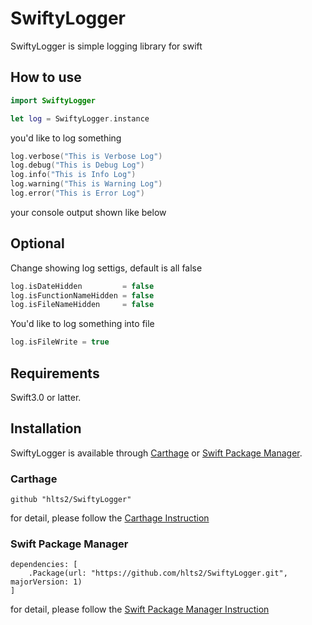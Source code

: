 # SwiftyLogger
SwiftyLogger is simple logging library for swift

## How to use

```swift
import SwiftyLogger

let log = SwiftyLogger.instance
```

you'd like to log something

```swift
log.verbose("This is Verbose Log")
log.debug("This is Debug Log")
log.info("This is Info Log")
log.warning("This is Warning Log")
log.error("This is Error Log")
```

your console output shown like below


## Optional

Change showing log settigs, default is all false

```swift
log.isDateHidden         = false
log.isFunctionNameHidden = false
log.isFileNameHidden     = false
```

You'd like to log something into file

```swift
log.isFileWrite = true
```

## Requirements
Swift3.0 or latter.

## Installation

SwiftyLogger is available through [Carthage](https://github.com/Carthage/Carthage) or
[Swift Package Manager](https://github.com/apple/swift-package-manager).

### Carthage

```
github "hlts2/SwiftyLogger"
```

for detail, please follow the [Carthage Instruction](https://github.com/Carthage/Carthage#if-youre-building-for-ios-tvos-or-watchos)

### Swift Package Manager

```
dependencies: [
    .Package(url: "https://github.com/hlts2/SwiftyLogger.git", majorVersion: 1)
]
```

for detail, please follow the [Swift Package Manager Instruction](https://github.com/apple/swift-package-manager/blob/master/Documentation/Usage.md)
